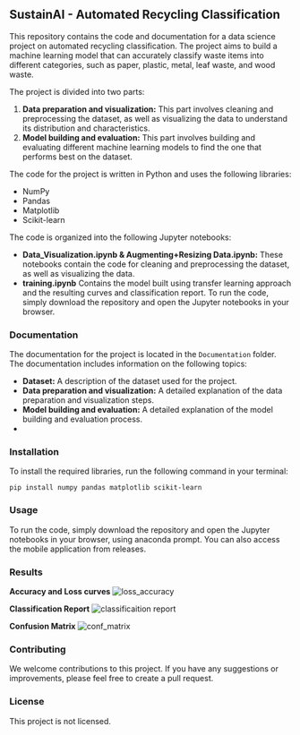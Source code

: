 ## SustainAI - Automated Recycling Classification

This repository contains the code and documentation for a data science project on automated recycling classification. The project aims to build a machine learning model that can accurately classify waste items into different categories, such as paper, plastic, metal, leaf waste, and wood waste.

The project is divided into two parts:

1. **Data preparation and visualization:** This part involves cleaning and preprocessing the dataset, as well as visualizing the data to understand its distribution and characteristics.
2. **Model building and evaluation:** This part involves building and evaluating different machine learning models to find the one that performs best on the dataset.

The code for the project is written in Python and uses the following libraries:

* NumPy
* Pandas
* Matplotlib
* Scikit-learn

The code is organized into the following Jupyter notebooks:

* **Data_Visualization.ipynb & Augmenting+Resizing Data.ipynb:** These notebooks contain the code for cleaning and preprocessing the dataset, as well as visualizing the data.
* **training.ipynb** Contains the model built using transfer learning approach and the resulting curves and classification report.
To run the code, simply download the repository and open the Jupyter notebooks in your browser.

### Documentation

The documentation for the project is located in the `Documentation` folder. The documentation includes information on the following topics:

* **Dataset:** A description of the dataset used for the project.
* **Data preparation and visualization:** A detailed explanation of the data preparation and visualization steps.
* **Model building and evaluation:** A detailed explanation of the model building and evaluation process.
* 
### Installation

To install the required libraries, run the following command in your terminal:

```
pip install numpy pandas matplotlib scikit-learn
```

### Usage

To run the code, simply download the repository and open the Jupyter notebooks in your browser, using anaconda prompt.
You can also access the mobile application from releases.

### Results
**Accuracy and Loss curves**
![loss_accuracy](https://github.com/Amin-AQ/Data-Science-Project/assets/98892816/076605d4-acf5-4341-a843-a4ed3d547a62)

**Classification Report**
![classificaition report](https://github.com/Amin-AQ/Data-Science-Project/assets/98892816/58b88061-d72a-40ac-a636-d512cb0695ae)

**Confusion Matrix**
![conf_matrix](https://github.com/Amin-AQ/Data-Science-Project/assets/98892816/ffbed81e-da17-4e47-a1ad-19869f6a3cb5)

### Contributing

We welcome contributions to this project. If you have any suggestions or improvements, please feel free to create a pull request.

### License

This project is not licensed.
